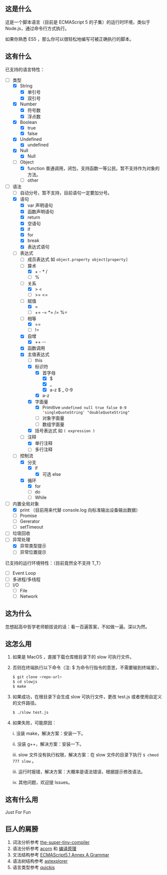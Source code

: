 ## 这是什么

这是一个脚本语言（目前是 ECMAScript 5 的子集）的运行时环境，类似于 Node.js，通过命令行方式执行。

如果你熟悉 ES5 ，那么你可以很轻松地编写可被正确执行的脚本。

## 这有什么

已支持的语言特性：

- [ ] 类型
  - [x] String
    - [x] 单引号
    - [x] 双引号
  - [x] Number
    - [x] 符号数
    - [x] 浮点数
  - [x] Boolean
    - [x] true
    - [x] false
  - [x] Undefined
    - [x] undefined
  - [x] Null
    - [x] Null
  - [ ] Object
    - [x] function 普通调用，闭包，支持函数一等公民。暂不支持作为对象的方法。
    - [ ] other
- [ ] 语法
  - [ ] 自动分号，暂不支持，目前语句一定要加分号。
  - [x] 语句
    - [x] var 声明语句
    - [x] 函数声明语句
    - [x] return
    - [x] 空语句
    - [x] if
    - [x] for
    - [x] break
    - [x] 表达式语句
  - [ ] 表达式
    - [ ] 成员表达式 如 `object.property object[property]`
    - [ ] 算术
      - [x]  \+ \- \* / 
      - [ ] %
    - [ ] 关系
      - [x]  \>  \< 
      - [ ] \>=  \<=
    - [ ] 赋值 
      - [x] =
      - [ ] += -= *= /= %=
    - [ ] 相等
      - [x] ==
      - [ ] !=
    - [x] 自增
      - [x] ++ --
    - [x] 函数调用
    - [x] 主值表达式
      - [ ] this 
      - [x] 标识符
        - [x] 首字母
          - [x] $
          - [x] _
          - [x] a-z $ _ 0-9
        - [x] a-z
      - [x] 字面量
        - [x] Primitive `undefined null true false 0-9 'singleQuoteString' "doubleQuoteString"`
        - [ ] 对象字面量
        - [ ] 数组字面量
      - [x] 括号表达式 如 `( expression )`
    - [ ] 注释
      - [x] 单行注释
      - [ ] 多行注释
  - [ ] 控制流
    - [x] 分支
      - [x] if
        - [x] 可选 else
    - [x] 循环
      - [x] for
      - [ ] do
      - [ ] While
- [ ] 内置全局对象
  - [x] print （目前用来代替 console.log 向标准输出设备输出数据）
  - [ ] Promise
  - [ ] Gererator
  - [ ] setTimeout
- [ ] 垃圾回收
- [ ] 异常处理
  - [x] 异常类型提示
  - [ ] 异常位置提示

已支持的运行环境特性：（目前竟然全不支持 T_T）

- [ ] Event Loop
- [ ] 多进程/多线程
- [ ] I/O
  - [ ] File 
  - [ ] Network

## 这为什么

忽想起高中哲学老师额拔说的话：看一百遍答案，不如做一遍。深以为然。

## 这怎么用

1. 如果是 MacOS ，直接下载仓库根目录下的 slow 可执行文件。

2. 否则在终端执行以下命令（注: $ 为命令行指令的意思，不需要输到终端里）。

   ```bash
   $ git clone <repo-url>
   $ cd slowjs
   $ make
   ```

3. 如果成功，在根目录下会生成 slow 可执行文件，更改 test.js 或者使用自定义的文件路径。

   ```bash
   $ ./slow test.js
   ```
   
4. 如果失败，可能原因：

   i. 没装 make，解决方案：安装一下。

   ii. 没装 g++，解决方案：安装一下。

   iii. slow 文件没有执行权限，解决方案：在 slow 文件的目录下执行 `$ chmod 777 slow` 。

   iii. 运行时报错，解决方案：大概率是语法错误，根据提示修改语法。
   
   iv. 其他问题，欢迎提 Issues。

## 这有什么用

Just For Fun

## 巨人的肩膀

1. 词法分析参考 [the-super-tiny-compiler](https://github.com/jamiebuilds/the-super-tiny-compiler)
2. 语法分析参考 [acorn](https://github.com/acornjs/acorn) 和 [编译原理](https://book.douban.com/subject/3296317/)
3. 文法结构参考 [ECMAScript5.1 Annex A Grammar](https://262.ecma-international.org/5.1/#sec-A)
4. 语法树结构参考  [astexplorer](https://astexplorer.net/)
5. 语言类型参考 [quickjs](https://github.com/bellard/quickjs/blob/master/quickjs.h)

